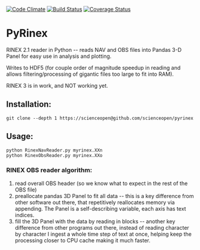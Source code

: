 [![Code Climate](https://codeclimate.com/github/scienceopen/pyrinex/badges/gpa.svg)](https://codeclimate.com/github/scienceopen/pyrinex)
[![Build Status](https://travis-ci.org/scienceopen/pyrinex.svg?branch=master)](https://travis-ci.org/scienceopen/pyrinex)
[![Coverage Status](https://coveralls.io/repos/scienceopen/pyrinex/badge.svg)](https://coveralls.io/r/scienceopen/pyrinex)

# PyRinex
RINEX 2.1 reader in Python -- reads NAV and OBS files into Pandas 3-D Panel for easy use in analysis and plotting.

Writes to HDF5 (for couple order of magnitude speedup in reading and allows filtering/processing of gigantic files too large to fit into RAM).

RINEX 3 is in work, and NOT working yet.

Installation:
-------------
```
git clone --depth 1 https://scienceopen@github.com/scienceopen/pyrinex
```

Usage:
-------
```
python RinexNavReader.py myrinex.XXn
python RinexObsReader.py myrinex.XXo
```


### RINEX OBS reader algorithm:
1. read overall OBS header (so we know what to expect in the rest of the OBS file)
2. preallocate pandas 3D Panel to fit all data -- this is a key difference from other software out there, that repetitively reallocates memory via appending.  The Panel is a self-describing variable, each axis has text indices.
3. fill the 3D Panel with the data by reading in blocks -- another key difference from other programs out there, instead of reading character by character I ingest a whole time step of text at once, helping keep the processing closer to CPU cache making it much faster. 
